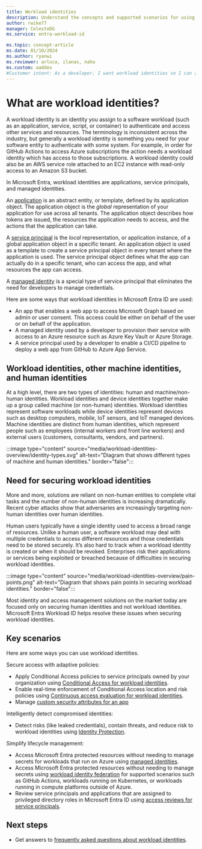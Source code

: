 ```yaml
---
title: Workload identities
description: Understand the concepts and supported scenarios for using workload identity in Microsoft Entra.
author: rwike77
manager: CelesteDG
ms.service: entra-workload-id

ms.topic: concept-article
ms.date: 01/10/2024
ms.author: ryanwi
ms.reviewer: arluca, ilanas, naha
ms.custom: aaddev
#Customer intent: As a developer, I want workload identities so I can authenticate with Microsoft Entra ID and access Microsoft Entra protected resources.
---
```


# What are workload identities?

A workload identity is an identity you assign to a software workload (such as an application, service, script, or container) to authenticate and access other services and resources. The terminology is inconsistent across the industry, but generally a workload identity is something you need for your software entity to authenticate with some system.  For example, in order for GitHub Actions to access Azure subscriptions the action needs a workload identity which has access to those subscriptions.  A workload identity could also be an AWS service role attached to an EC2 instance with read-only access to an Amazon S3 bucket.

In Microsoft Entra, workload identities are applications, service principals, and managed identities.  

An [application](~/identity-platform/app-objects-and-service-principals.md?toc=/azure/active-directory/workload-identities/toc.json&bc=/azure/active-directory/workload-identities/breadcrumb/toc.json) is an abstract entity, or template, defined by its application object.  The application object is the *global* representation of your application for use across all tenants. The application object describes how tokens are issued, the resources the application needs to access, and the actions that the application can take.

A [service principal](~/identity-platform/app-objects-and-service-principals.md?toc=/azure/active-directory/workload-identities/toc.json&bc=/azure/active-directory/workload-identities/breadcrumb/toc.json) is the *local* representation, or application instance, of a global application object in a specific tenant. An application object is used as a template to create a service principal object in every tenant where the application is used.  The service principal object defines what the app can actually do in a specific tenant, who can access the app, and what resources the app can access.

A [managed identity](~/identity/managed-identities-azure-resources/overview.md?toc=/azure/active-directory/workload-identities/toc.json&bc=/azure/active-directory/workload-identities/breadcrumb/toc.json) is a special type of service principal that eliminates the need for developers to manage credentials.

Here are some ways that workload identities in Microsoft Entra ID are used:

- An app that enables a web app to access Microsoft Graph based on admin or user consent. This access could be either on behalf of the user or on behalf of the application.
- A managed identity used by a developer to provision their service with access to an Azure resource such as Azure Key Vault or Azure Storage.
- A service principal used by a developer to enable a CI/CD pipeline to deploy a web app from GitHub to Azure App Service.

## Workload identities, other machine identities, and human identities

At a high level, there are two types of identities: human and machine/non-human identities. Workload identities and device identities together make up a group called machine (or non-human) identities.  Workload identities represent software workloads while device identities represent devices such as desktop computers, mobile, IoT sensors, and IoT managed devices. Machine identities are distinct from human identities, which represent people such as employees (internal workers and front line workers) and external users (customers, consultants, vendors, and partners).  

:::image type="content" source="media/workload-identities-overview/identity-types.svg" alt-text="Diagram that shows different types of machine and human identities." border="false":::

## Need for securing workload identities

More and more, solutions are reliant on non-human entities to complete vital tasks and the number of non-human identities is increasing dramatically. Recent cyber attacks show that adversaries are increasingly targeting non-human identities over human identities.

Human users typically have a single identity used to access a broad range of resources. Unlike a human user, a software workload may deal with multiple credentials to access different resources and those credentials need to be stored
securely. It’s also hard to track when a workload identity is created or when it should be revoked. Enterprises risk their applications or services being exploited or breached because of difficulties in securing workload identities.

:::image type="content" source="media/workload-identities-overview/pain-points.png" alt-text="Diagram that shows pain points in securing workload identities." border="false":::

Most identity and access management solutions on the market today are focused only on securing human identities and not workload identities. Microsoft Entra Workload ID helps resolve these issues when securing workload identities.

## Key scenarios

Here are some ways you can use workload identities.

Secure access with adaptive policies:

- Apply Conditional Access policies to service principals owned by your organization using [Conditional Access for workload identities](~/identity/conditional-access/workload-identity.md?toc=/azure/active-directory/workload-identities/toc.json&bc=/azure/active-directory/workload-identities/breadcrumb/toc.json).
- Enable real-time enforcement of Conditional Access location and risk policies using [Continuous access evaluation for workload identities](~/identity/conditional-access/concept-continuous-access-evaluation-workload.md?toc=/azure/active-directory/workload-identities/toc.json&bc=/azure/active-directory/workload-identities/breadcrumb/toc.json).
- Manage [custom security attributes for an app](~/identity/enterprise-apps/custom-security-attributes-apps.md?toc=/azure/active-directory/workload-identities/toc.json&bc=/azure/active-directory/workload-identities/breadcrumb/toc.json)

Intelligently detect compromised identities:

- Detect risks (like leaked credentials), contain threats, and reduce risk to workload identities using [Identity Protection](~/id-protection/concept-workload-identity-risk.md?toc=/azure/active-directory/workload-identities/toc.json&bc=/azure/active-directory/workload-identities/breadcrumb/toc.json).

Simplify lifecycle management:

- Access Microsoft Entra protected resources without needing to manage secrets for workloads that run on Azure using [managed identities](~/identity/managed-identities-azure-resources/overview.md?toc=/azure/active-directory/workload-identities?toc=/azure/active-directory/workload-identities/toc.json&bc=/azure/active-directory/workload-identities/breadcrumb/toc.json).
- Access Microsoft Entra protected resources without needing to manage secrets using [workload identity federation](workload-identity-federation.md) for supported scenarios such as GitHub Actions, workloads running on Kubernetes, or workloads running in compute platforms outside of Azure.
- Review service principals and applications that are assigned to privileged directory roles in Microsoft Entra ID using [access reviews for service principals](~/id-governance/privileged-identity-management/pim-create-roles-and-resource-roles-review.md?toc=/azure/active-directory/workload-identities/toc.json&bc=/azure/active-directory/workload-identities/breadcrumb/toc.json).

## Next steps

- Get answers to [frequently asked questions about workload identities](workload-identities-faqs.md). 
